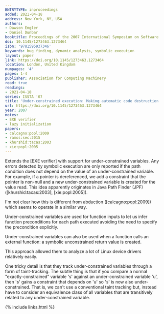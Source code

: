 ```yaml
---
ENTRYTYPE: inproceedings
added: 2021-04-18
address: New York, NY, USA
authors:
- Dawson Engler
- Daniel Dunbar
booktitle: Proceedings of the 2007 International Symposium on Software Testing and Analysis
doi: 10.1145/1273463.1273464
isbn: '9781595937346'
keywords: bug finding, dynamic analysis, symbolic execution
layout: paper
link: https://doi.org/10.1145/1273463.1273464
location: London, United Kingdom
numpages: '4'
pages: 1-4
publisher: Association for Computing Machinery
read: true
readings:
- 2021-04-18
series: ISSTA '07
title: 'Under-constrained execution: Making automatic code destruction easy and scalable'
url: https://doi.org/10.1145/1273463.1273464
year: 2007
notes:
- EXE verifier
- lazy initialization
papers:
- calcagno:popl:2009
- ramos:sec:2015
- khurshid:tacas:2003
- xie:popl:2005
---
```


Extends the [EXE verifier] with support for under-constrained variables.
Any errors detected by symbolic execution are only reported if the path condition does
not depend on the value of an under-constrained variable.
For example, if a pointer is dereferenced, we add a constraint that the pointer
is non-null and a new under-constrained variable is created for the value read.
This idea apparently originates in Java Path Finder (JPF) ([khurshid:tacas:2003],
[xie:popl:2005]).

I'm not clear how this is different from abduction ([calcagno:popl:2009]) which
seems to operate in a similar way.

Under-constrained variables are used for function inputs to let us infer
function preconditions for each path executed avoiding the need to specify the
precondition explicitly.

Under-constrained variables can also be used when a function calls an external function:
a symbolic unconstrained return value is created.

This approach allowed them to analyze a lot of Linux device drivers relatively easily.

One tricky detail is that they track under-constrained variables through a form of taint-tracking.
The subtle thing is that if you compare a normal "exactly-constrained" variable 's' against
an under-constrained variable 'u', then 's' gains a constraint that depends on 'u' so
's' is now also under-constrained. That is, we can't use a conventional taint tracking but,
instead have to consider an equivalence class of all variables that are transitively
related to any under-constrained variable.

{% include links.html %}
